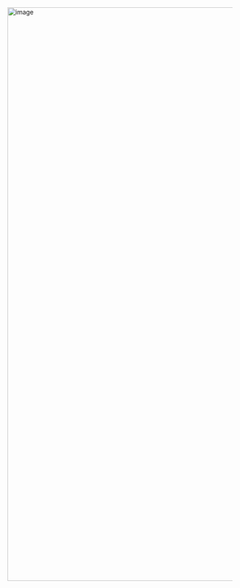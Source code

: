 <img width="1286" alt="image" src="https://github.com/user-attachments/assets/4b24979a-d2b1-4138-9b0f-6d5fb42cae42" />
